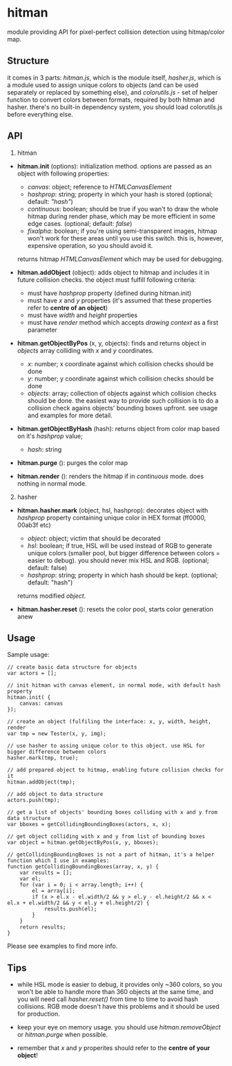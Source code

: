 # hitman

module providing API for pixel-perfect collision detection using hitmap/color map.

## Structure

it comes in 3 parts: *hitman.js*, which is the module itself, *hasher.js*, which is a module used to assign unique colors to objects (and can be used separately or replaced by something else), and *colorutils.js* - set of helper function to convert colors between formats, required by both hitman and hasher. there's no built-in dependency system, you should load colorutils.js before everything else.

## API

1. hitman

* __hitman.init__ (options): initialization method. options are passed as an object with following properties:
	- *canvas*: object; reference to _HTMLCanvasElement_
	- *hashprop*: string; property in which your hash is stored (optional; default: *"hash"*)
	- *continuous*: boolean; should be true if you wan't to draw the whole hitmap during render phase, which may be more efficient in some edge cases. (optional; default: *false*)
	- *fixalpha*: boolean; if you're using semi-transparent images, hitmap won't work for these areas until you use this switch. this is, however, expensive operation, so you should avoid it.

	returns hitmap _HTMLCanvasElement_ which may be used for debugging.

* __hitman.addObject__ (object): adds object to hitmap and includes it in future collision checks. the object must fulfill following criteria:
	- must have *hashprop* property (defined during hitman.init)
	- must have *x* and *y* properties (it's assumed that these properties refer to __centre of an object__)
	- must have *width* and *height* properties
	- must have *render* method which accepts *drawing context* as a first parameter

* __hitman.getObjectByPos__ (x, y, objects): finds and returns object in *objects* array colliding with *x* and *y* coordinates.
	- *x*: number; x coordinate against which collision checks should be done
	- *y*: number; y coordinate against which collision checks should be done
	- *objects*: array; collection of objects against which collision checks should be done. the easiest way to provide such collision is to do a collision check agains objects' bounding boxes upfront. see usage and examples for more detail.

* __hitman.getObjectByHash__ (hash): returns object from color map based on it's *hashprop* value;
	- *hash*: string

* __hitman.purge__ (): purges the color map

* __hitman.render__ (): renders the hitmap if in *continuous* mode. does nothing in normal mode.

2. hasher

* __hitman.hasher.mark__ (object, hsl, hashprop): decorates object with *hashprop* property containing unique color in HEX format (ff0000, 00ab3f etc)
	- *object*: object; victim that should be decorated
	- *hsl*: boolean; if true, HSL will be used instead of RGB to generate unique colors (smaller pool, but bigger difference between colors = easier to debug). you should never mix HSL and RGB. (optional; default: false)
	- *hashprop*: string; property in which hash should be kept. (optional; default: "hash")

	returns modified *object*.

* __hitman.hasher.reset__ (): resets the color pool, starts color generation anew

## Usage

Sample usage:

	// create basic data structure for objects
	var actors = [];

	// init hitman with canvas element, in normal mode, with default hash property
	hitman.init( {
	    canvas: canvas
	});

	// create an object (fulfiling the interface: x, y, width, height, render
    var tmp = new Tester(x, y, img);

    // use hasher to assing unique color to this object. use HSL for bigger difference between colors
    hasher.mark(tmp, true);

    // add prepared object to hitmap, enabling future collision checks for it
    hitman.addObject(tmp);

    // add object to data structure
    actors.push(tmp);

    // get a list of objects' bounding boxes colliding with x and y from data structure
    var bboxes = getCollidingBoundingBoxes(actors, x, x);

    // get object colliding with x and y from list of bounding boxes
    var object = hitman.getObjectByPos(x, y, bboxes);

    // getCollidingBoundingBoxes is not a part of hitman, it's a helper function which I use in examples:
    function getCollidingBoundingBoxes(array, x, y) {
	    var results = [];
	    var el;
	    for (var i = 0; i < array.length; i++) {
	        el = array[i];
	        if (x > el.x - el.width/2 && y > el.y - el.height/2 && x < el.x + el.width/2 && y < el.y + el.height/2) {
	            results.push(el);
	        }
	    }
	    return results;
	}

Please see examples to find more info.

## Tips

 * while HSL mode is easier to debug, it provides only ~360 colors, so you won't be able to handle more than 360 objects at the same time, and you will need call *hasher.reset()* from time to time to avoid hash collisions.
RGB mode doesn't have this problems and it should be used for production.

 * keep your eye on memory usage. you should use *hitman.removeObject* or *hitman.purge* when possible.

 * remember that *x* and *y* properites should refer to the **centre of your object**!

